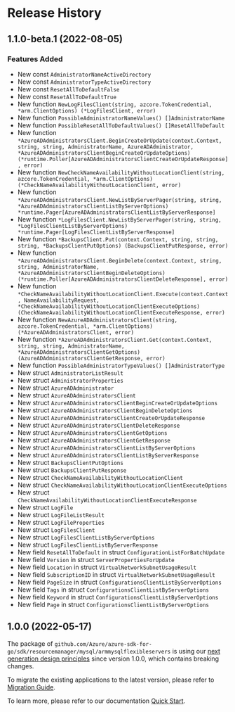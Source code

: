 # Release History

## 1.1.0-beta.1 (2022-08-05)
### Features Added

- New const `AdministratorNameActiveDirectory`
- New const `AdministratorTypeActiveDirectory`
- New const `ResetAllToDefaultFalse`
- New const `ResetAllToDefaultTrue`
- New function `NewLogFilesClient(string, azcore.TokenCredential, *arm.ClientOptions) (*LogFilesClient, error)`
- New function `PossibleAdministratorNameValues() []AdministratorName`
- New function `PossibleResetAllToDefaultValues() []ResetAllToDefault`
- New function `*AzureADAdministratorsClient.BeginCreateOrUpdate(context.Context, string, string, AdministratorName, AzureADAdministrator, *AzureADAdministratorsClientBeginCreateOrUpdateOptions) (*runtime.Poller[AzureADAdministratorsClientCreateOrUpdateResponse], error)`
- New function `NewCheckNameAvailabilityWithoutLocationClient(string, azcore.TokenCredential, *arm.ClientOptions) (*CheckNameAvailabilityWithoutLocationClient, error)`
- New function `*AzureADAdministratorsClient.NewListByServerPager(string, string, *AzureADAdministratorsClientListByServerOptions) *runtime.Pager[AzureADAdministratorsClientListByServerResponse]`
- New function `*LogFilesClient.NewListByServerPager(string, string, *LogFilesClientListByServerOptions) *runtime.Pager[LogFilesClientListByServerResponse]`
- New function `*BackupsClient.Put(context.Context, string, string, string, *BackupsClientPutOptions) (BackupsClientPutResponse, error)`
- New function `*AzureADAdministratorsClient.BeginDelete(context.Context, string, string, AdministratorName, *AzureADAdministratorsClientBeginDeleteOptions) (*runtime.Poller[AzureADAdministratorsClientDeleteResponse], error)`
- New function `*CheckNameAvailabilityWithoutLocationClient.Execute(context.Context, NameAvailabilityRequest, *CheckNameAvailabilityWithoutLocationClientExecuteOptions) (CheckNameAvailabilityWithoutLocationClientExecuteResponse, error)`
- New function `NewAzureADAdministratorsClient(string, azcore.TokenCredential, *arm.ClientOptions) (*AzureADAdministratorsClient, error)`
- New function `*AzureADAdministratorsClient.Get(context.Context, string, string, AdministratorName, *AzureADAdministratorsClientGetOptions) (AzureADAdministratorsClientGetResponse, error)`
- New function `PossibleAdministratorTypeValues() []AdministratorType`
- New struct `AdministratorListResult`
- New struct `AdministratorProperties`
- New struct `AzureADAdministrator`
- New struct `AzureADAdministratorsClient`
- New struct `AzureADAdministratorsClientBeginCreateOrUpdateOptions`
- New struct `AzureADAdministratorsClientBeginDeleteOptions`
- New struct `AzureADAdministratorsClientCreateOrUpdateResponse`
- New struct `AzureADAdministratorsClientDeleteResponse`
- New struct `AzureADAdministratorsClientGetOptions`
- New struct `AzureADAdministratorsClientGetResponse`
- New struct `AzureADAdministratorsClientListByServerOptions`
- New struct `AzureADAdministratorsClientListByServerResponse`
- New struct `BackupsClientPutOptions`
- New struct `BackupsClientPutResponse`
- New struct `CheckNameAvailabilityWithoutLocationClient`
- New struct `CheckNameAvailabilityWithoutLocationClientExecuteOptions`
- New struct `CheckNameAvailabilityWithoutLocationClientExecuteResponse`
- New struct `LogFile`
- New struct `LogFileListResult`
- New struct `LogFileProperties`
- New struct `LogFilesClient`
- New struct `LogFilesClientListByServerOptions`
- New struct `LogFilesClientListByServerResponse`
- New field `ResetAllToDefault` in struct `ConfigurationListForBatchUpdate`
- New field `Version` in struct `ServerPropertiesForUpdate`
- New field `Location` in struct `VirtualNetworkSubnetUsageResult`
- New field `SubscriptionID` in struct `VirtualNetworkSubnetUsageResult`
- New field `PageSize` in struct `ConfigurationsClientListByServerOptions`
- New field `Tags` in struct `ConfigurationsClientListByServerOptions`
- New field `Keyword` in struct `ConfigurationsClientListByServerOptions`
- New field `Page` in struct `ConfigurationsClientListByServerOptions`


## 1.0.0 (2022-05-17)

The package of `github.com/Azure/azure-sdk-for-go/sdk/resourcemanager/mysql/armmysqlflexibleservers` is using our [next generation design principles](https://azure.github.io/azure-sdk/general_introduction.html) since version 1.0.0, which contains breaking changes.

To migrate the existing applications to the latest version, please refer to [Migration Guide](https://aka.ms/azsdk/go/mgmt/migration).

To learn more, please refer to our documentation [Quick Start](https://aka.ms/azsdk/go/mgmt).